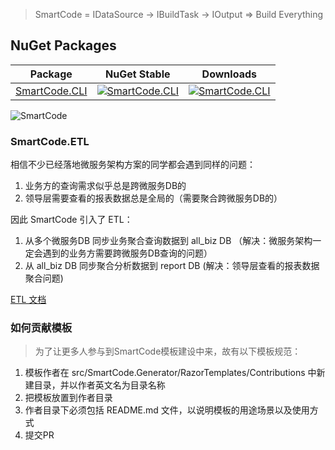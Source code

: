 > SmartCode = IDataSource -> IBuildTask -> IOutput => Build Everything

## NuGet Packages

| Package                                                      | NuGet Stable                                                 | Downloads                                                    |
| ------------------------------------------------------------ | ------------------------------------------------------------ | ------------------------------------------------------------ |
| [SmartCode.CLI](https://www.nuget.org/packages/SmartCode.CLI/) | [![SmartCode.CLI](https://camo.githubusercontent.com/4690d08079645eebc381ed753155f46876295f95f29b9339ea38275faf303192/68747470733a2f2f696d672e736869656c64732e696f2f6e756765742f762f536d617274436f64652e434c492e737667)](https://www.nuget.org/packages/SmartCode.CLI/) | [![SmartCode.CLI](https://camo.githubusercontent.com/3994d6c1b0d813a797ee50ff1be2c83727ec281dae0a493911c125d65d9951f1/68747470733a2f2f696d672e736869656c64732e696f2f6e756765742f64742f536d617274436f64652e434c492e737667)](https://www.nuget.org/packages/SmartCode.CLI/) |



![SmartCode](/articles/projects/smartcode/assets/SmartCode.png)

### SmartCode.ETL

相信不少已经落地微服务架构方案的同学都会遇到同样的问题：

1. 业务方的查询需求似乎总是跨微服务DB的
2. 领导层需要查看的报表数据总是全局的（需要聚合跨微服务DB的）

因此 SmartCode 引入了 ETL：

1. 从多个微服务DB 同步业务聚合查询数据到 all_biz DB （解决：微服务架构一定会遇到的业务方需要跨微服务DB查询的问题）
2. 从 all_biz DB 同步聚合分析数据到 report DB (解决：领导层查看的报表数据聚合问题)

[ETL 文档](https://github.com/dotnetcore/SmartCode/blob/master/doc/SmartCode.ETL.md)

### 如何贡献模板

> 为了让更多人参与到SmartCode模板建设中来，故有以下模板规范：

1. 模板作者在 src/SmartCode.Generator/RazorTemplates/Contributions 中新建目录，并以作者英文名为目录名称
2. 把模板放置到作者目录
3. 作者目录下必须包括 README.md 文件，以说明模板的用途场景以及使用方式
4. 提交PR